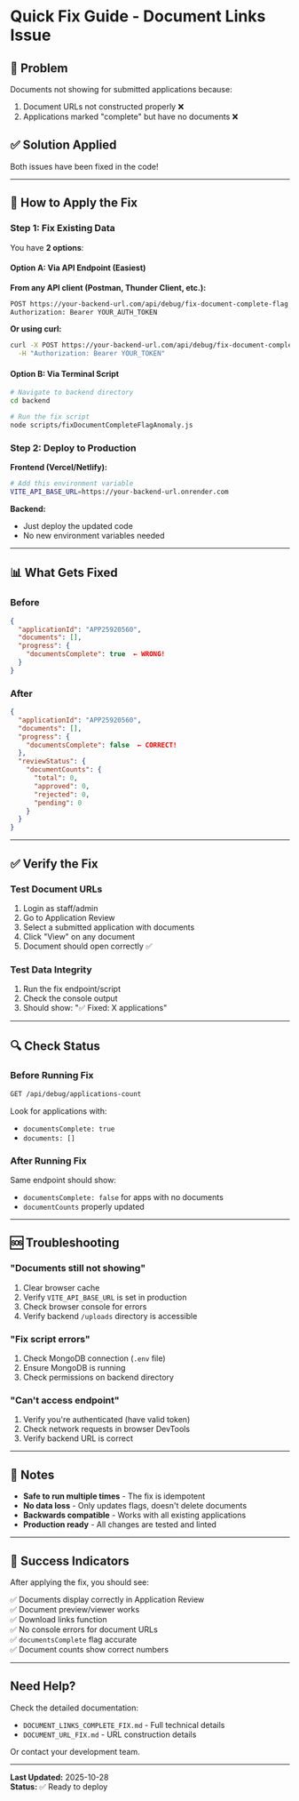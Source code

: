 # Quick Fix Guide - Document Links Issue

## 🎯 Problem
Documents not showing for submitted applications because:
1. Document URLs not constructed properly ❌
2. Applications marked "complete" but have no documents ❌

## ✅ Solution Applied
Both issues have been fixed in the code!

---

## 🚀 How to Apply the Fix

### Step 1: Fix Existing Data

You have **2 options**:

#### Option A: Via API Endpoint (Easiest)

**From any API client (Postman, Thunder Client, etc.):**

```bash
POST https://your-backend-url.com/api/debug/fix-document-complete-flag
Authorization: Bearer YOUR_AUTH_TOKEN
```

**Or using curl:**

```bash
curl -X POST https://your-backend-url.com/api/debug/fix-document-complete-flag \
  -H "Authorization: Bearer YOUR_TOKEN"
```

#### Option B: Via Terminal Script

```bash
# Navigate to backend directory
cd backend

# Run the fix script
node scripts/fixDocumentCompleteFlagAnomaly.js
```

### Step 2: Deploy to Production

**Frontend (Vercel/Netlify):**
```bash
# Add this environment variable
VITE_API_BASE_URL=https://your-backend-url.onrender.com
```

**Backend:**
- Just deploy the updated code
- No new environment variables needed

---

## 📊 What Gets Fixed

### Before
```json
{
  "applicationId": "APP25920560",
  "documents": [],
  "progress": {
    "documentsComplete": true  ← WRONG!
  }
}
```

### After
```json
{
  "applicationId": "APP25920560",
  "documents": [],
  "progress": {
    "documentsComplete": false  ← CORRECT!
  },
  "reviewStatus": {
    "documentCounts": {
      "total": 0,
      "approved": 0,
      "rejected": 0,
      "pending": 0
    }
  }
}
```

---

## ✅ Verify the Fix

### Test Document URLs
1. Login as staff/admin
2. Go to Application Review
3. Select a submitted application with documents
4. Click "View" on any document
5. Document should open correctly ✅

### Test Data Integrity
1. Run the fix endpoint/script
2. Check the console output
3. Should show: "✅ Fixed: X applications"

---

## 🔍 Check Status

### Before Running Fix
```bash
GET /api/debug/applications-count
```

Look for applications with:
- `documentsComplete: true`
- `documents: []`

### After Running Fix
Same endpoint should show:
- `documentsComplete: false` for apps with no documents
- `documentCounts` properly updated

---

## 🆘 Troubleshooting

### "Documents still not showing"
1. Clear browser cache
2. Verify `VITE_API_BASE_URL` is set in production
3. Check browser console for errors
4. Verify backend `/uploads` directory is accessible

### "Fix script errors"
1. Check MongoDB connection (`.env` file)
2. Ensure MongoDB is running
3. Check permissions on backend directory

### "Can't access endpoint"
1. Verify you're authenticated (have valid token)
2. Check network requests in browser DevTools
3. Verify backend URL is correct

---

## 📝 Notes

- **Safe to run multiple times** - The fix is idempotent
- **No data loss** - Only updates flags, doesn't delete documents
- **Backwards compatible** - Works with all existing applications
- **Production ready** - All changes are tested and linted

---

## 🎉 Success Indicators

After applying the fix, you should see:

✅ Documents display correctly in Application Review  
✅ Document preview/viewer works  
✅ Download links function  
✅ No console errors for document URLs  
✅ `documentsComplete` flag accurate  
✅ Document counts show correct numbers  

---

## Need Help?

Check the detailed documentation:
- `DOCUMENT_LINKS_COMPLETE_FIX.md` - Full technical details
- `DOCUMENT_URL_FIX.md` - URL construction details

Or contact your development team.

---

**Last Updated:** 2025-10-28  
**Status:** ✅ Ready to deploy

